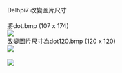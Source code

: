 Delhpi7 改變圖片尺寸<br><br>
將dot.bmp (107 x 174)<br>
<img src="https://github.com/picmarker/delphi7-Timage/blob/main/dot.svg"><br>
改變圖片尺寸為dot120.bmp (120 x 120)<br>
<img src="https://github.com/picmarker/delphi7-Timage/blob/main/dot120.bmp"><br>
<br>
<img src="https://github.com/picmarker/delphi7-Timage/blob/main/1.png">
